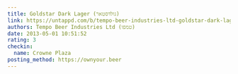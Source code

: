 ```yaml
---
title: Goldstar Dark Lager (גולדסטאר)
link: https://untappd.com/b/tempo-beer-industries-ltd-goldstar-dark-lager/20744
authors: Tempo Beer Industries Ltd (טמפו)
date: 2013-05-01 10:51:52
rating: 3
checkin:
  name: Crowne Plaza
posting_method: https://ownyour.beer
---
```


